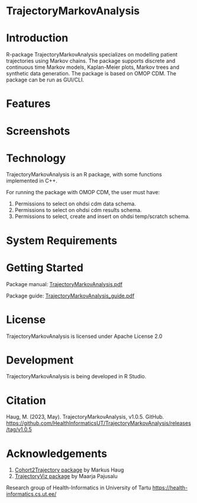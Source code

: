 TrajectoryMarkovAnalysis
======================

Introduction
============

R-package TrajectoryMarkovAnalysis specializes on modelling patient trajectories using Markov chains.
The package supports discrete and continuous time Markov models, Kaplan-Meier plots, Markov trees and synthetic data generation.
The package is based on OMOP CDM.
The package can be run as GUI/CLI.

Features
========

Screenshots
===========

Technology
==========
TrajectoryMarkovAnalysis is an R package, with some functions implemented in C++.

For running the package with OMOP CDM, the user must have:
1. Permissions to select on ohdsi cdm data schema.
2. Permissions to select on ohdsi cdm results schema.
3. Permissions to select, create and insert on ohdsi temp/scratch schema.


System Requirements
===================

Getting Started
===============

Package manual: [TrajectoryMarkovAnalysis.pdf](https://github.com/HealthInformaticsUT/TrajectoryMarkovAnalysis/blob/main/TrajectoryMarkovAnalysis_1.0.pdf)

Package guide: [TrajectoryMarkovAnalysis_guide.pdf](https://github.com/HealthInformaticsUT/TrajectoryMarkovAnalysis/blob/main/TrajectoryMarkovAnalysis_guide.pdf)
 
License
=======
TrajectoryMarkovAnalysis is licensed under Apache License 2.0

Development
===========
TrajectoryMarkovAnalysis is being developed in R Studio.

Citation
===========
Haug, M. (2023, May). TrajectoryMarkovAnalysis, v1.0.5. GitHub. https://github.com/HealthInformaticsUT/TrajectoryMarkovAnalysis/releases/tag/v1.0.5

# Acknowledgements

1. [Cohort2Trajectory package](https://github.com/HealthInformaticsUT/Cohort2Trajectory) by Markus Haug
2. [TrajectoryViz package](https://github.com/HealthInformaticsUT/TrajectoryViz) by Maarja Pajusalu

Research group of Health-Informatics in University of Tartu https://health-informatics.cs.ut.ee/

